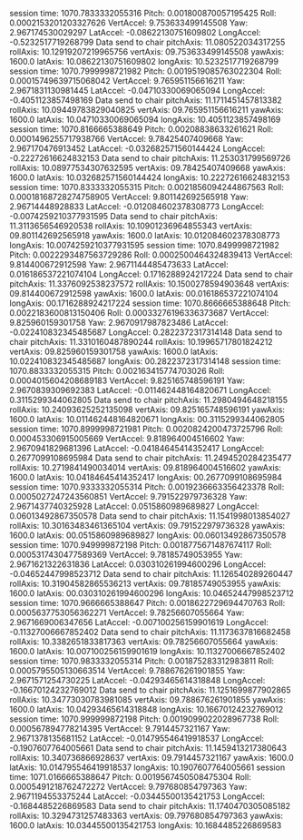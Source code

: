 session time: 1070.7833332055316
Pitch: 0.001800870057195425
Roll: 0.0002153201203327626
VertAccel: 9.753633499145508
Yaw: 2.967174530029297
LatAccel: -0.08622130751609802
LongAccel: -0.5232517719268799
Data send to chair
pitchAxis: 11.080522034317255
rollAxis: 10.12919207219965756
vertAxis: 09.753633499145508
yawAxis: 1600.0
latAxis: 10.08622130751609802
longAxis: 10.5232517719268799
session time: 1070.7999998721982
Pitch: 0.0019519085763022304
Roll: 0.00015749639715068042
VertAccel: 9.765951156616211
Yaw: 2.9671831130981445
LatAccel: -0.04710330069065094
LongAccel: -0.4051123857498169
Data send to chair
pitchAxis: 11.1711451457813382
rollAxis: 10.09449783829040825
vertAxis: 09.765951156616211
yawAxis: 1600.0
latAxis: 10.04710330069065094
longAxis: 10.4051123857498169
session time: 1070.8166665388649
Pitch: 0.00208838633261621
Roll: 0.0001496255717938766
VertAccel: 9.78425407409668
Yaw: 2.967170476913452
LatAccel: -0.032682571560144424
LongAccel: -0.22272616624832153
Data send to chair
pitchAxis: 11.253031799569726
rollAxis: 10.08977534307632595
vertAxis: 09.78425407409668
yawAxis: 1600.0
latAxis: 10.032682571560144424
longAxis: 10.22272616624832153
session time: 1070.8333332055315
Pitch: 0.0021856094244867563
Roll: 0.00018168728274758905
VertAccel: 9.801142692565918
Yaw: 2.96714448928833
LatAccel: -0.012084602378308773
LongAccel: -0.0074259210377931595
Data send to chair
pitchAxis: 11.3113656546920538
rollAxis: 10.10901236964855343
vertAxis: 09.801142692565918
yawAxis: 1600.0
latAxis: 10.012084602378308773
longAxis: 10.0074259210377931595
session time: 1070.8499998721982
Pitch: 0.0022293487563729286
Roll: 0.0002500464324839413
VertAccel: 9.814400672912598
Yaw: 2.9671144485473633
LatAccel: 0.016186537221074104
LongAccel: 0.1716288924217224
Data send to chair
pitchAxis: 11.3376092538237572
rollAxis: 10.1500278594903648
vertAxis: 09.814400672912598
yawAxis: 1600.0
latAxis: 00.016186537221074104
longAxis: 00.1716288924217224
session time: 1070.8666665388648
Pitch: 0.0022183600813150406
Roll: 0.00033276196336373687
VertAccel: 9.825960159301758
Yaw: 2.9670917987823486
LatAccel: -0.022410832345485687
LongAccel: 0.2822372317314148
Data send to chair
pitchAxis: 11.3310160487890244
rollAxis: 10.19965717801824212
vertAxis: 09.825960159301758
yawAxis: 1600.0
latAxis: 10.022410832345485687
longAxis: 00.2822372317314148
session time: 1070.8833332055315
Pitch: 0.002163415774703026
Roll: 0.0004015604208689183
VertAccel: 9.825165748596191
Yaw: 2.9670839309692383
LatAccel: -0.011462448164820671
LongAccel: 0.3115299344062805
Data send to chair
pitchAxis: 11.2980494648218155
rollAxis: 10.24093625252135098
vertAxis: 09.825165748596191
yawAxis: 1600.0
latAxis: 10.011462448164820671
longAxis: 00.3115299344062805
session time: 1070.8999998721981
Pitch: 0.0020824200473725796
Roll: 0.000453306915005669
VertAccel: 9.818964004516602
Yaw: 2.9670941829681396
LatAccel: -0.04184645414352417
LongAccel: 0.2677099108695984
Data send to chair
pitchAxis: 11.2494520284235477
rollAxis: 10.2719841490034014
vertAxis: 09.818964004516602
yawAxis: 1600.0
latAxis: 10.04184645414352417
longAxis: 00.2677099108695984
session time: 1070.9333332055314
Pitch: 0.0019236663356423378
Roll: 0.0005027247243560851
VertAccel: 9.791522979736328
Yaw: 2.9671437740325928
LatAccel: 0.0515860989689827
LongAccel: 0.06013492867350578
Data send to chair
pitchAxis: 11.1541998013854027
rollAxis: 10.30163483461365104
vertAxis: 09.791522979736328
yawAxis: 1600.0
latAxis: 00.0515860989689827
longAxis: 00.06013492867350578
session time: 1070.949999872198
Pitch: 0.0018775671487674117
Roll: 0.0005317430477589369
VertAccel: 9.78185749053955
Yaw: 2.9671621322631836
LatAccel: 0.030310261994600296
LongAccel: -0.04652447998523712
Data send to chair
pitchAxis: 11.126540289260447
rollAxis: 10.31904582865536213
vertAxis: 09.78185749053955
yawAxis: 1600.0
latAxis: 00.030310261994600296
longAxis: 10.04652447998523712
session time: 1070.9666665388647
Pitch: 0.0018622729694470763
Roll: 0.0005637753056362271
VertAccel: 9.78256607055664
Yaw: 2.9671669006347656
LatAccel: -0.007100256159901619
LongAccel: -0.11327006667852402
Data send to chair
pitchAxis: 11.1173637816682458
rollAxis: 10.3382651833817363
vertAxis: 09.78256607055664
yawAxis: 1600.0
latAxis: 10.007100256159901619
longAxis: 10.11327006667852402
session time: 1070.9833332055314
Pitch: 0.001875283312983811
Roll: 0.0005795505130663514
VertAccel: 9.788676261901855
Yaw: 2.9671571254730225
LatAccel: -0.04293465614318848
LongAccel: -0.16670124232769012
Data send to chair
pitchAxis: 11.1251699877902865
rollAxis: 10.34773030783981085
vertAxis: 09.788676261901855
yawAxis: 1600.0
latAxis: 10.04293465614318848
longAxis: 10.16670124232769012
session time: 1070.999999872198
Pitch: 0.0019099022028967738
Roll: 0.000567894778214395
VertAccel: 9.7914457321167
Yaw: 2.9671378135681152
LatAccel: -0.014795546419918537
LongAccel: -0.1907607764005661
Data send to chair
pitchAxis: 11.1459413217380643
rollAxis: 10.340736866928637
vertAxis: 09.7914457321167
yawAxis: 1600.0
latAxis: 10.014795546419918537
longAxis: 10.1907607764005661
session time: 1071.0166665388647
Pitch: 0.0019567450508475304
Roll: 0.0005491218762472272
VertAccel: 9.797680854797363
Yaw: 2.9671194553375244
LatAccel: -0.03445500135421753
LongAccel: -0.1684485226869583
Data send to chair
pitchAxis: 11.1740470305085182
rollAxis: 10.3294731257483363
vertAxis: 09.797680854797363
yawAxis: 1600.0
latAxis: 10.03445500135421753
longAxis: 10.1684485226869583